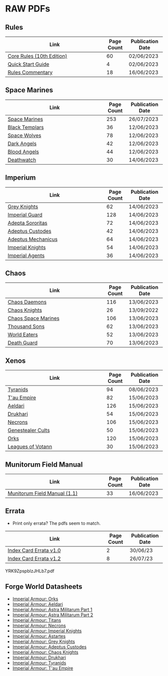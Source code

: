# RAW PDFs

## Rules
| <div style="width:300px">Link</div> |Page Count | Publication Date
|----|----|----
| [Core Rules (10th Edition)](tenth-edition/raw-pdfs/dLZIlatQJ3qOkGP7.pdf) | 60 | 02/06/2023
| [Quick Start Guide](tenth-edition/raw-pdfs/76CPCqo7msJIHqzx.pdf)| 4 |  02/06/2023
| [Rules Commentary](tenth-edition/raw-pdfs/KBvH5h3oY5QREpmG.pdf) | 18 | 16/06/2023

## Space Marines
| <div style="width:300px">Link</div> | Page Count | Publication Date
|----|----|----
| [Space Marines](tenth-edition/raw-pdfs/dflD0FuH0G975Ap3.pdf) | 253 | 26/07/2023
| [Black Templars](tenth-edition/raw-pdfs/BcWghehxrgeCmkN8.pdf)| 36 | 12/06/2023
| [Space Wolves](tenth-edition/raw-pdfs/u61I5H9K5r9oNsXZ.pdf) | 78 | 12/06/2023
| [Dark Angels](tenth-edition/raw-pdfs/C6o7G0zjRSxCUvhK.pdf) | 42 | 12/06/2023
| [Blood Angels](tenth-edition/raw-pdfs/YC40Fxov5FhbXFRl.pdf) | 44 | 12/06/2023
| [Deathwatch](tenth-edition/raw-pdfs/UwUTTzw0UEZe2hAi.pdf)| 30 | 14/06/2023


## Imperium
| <div style="width:300px">Link</div> |Page Count | Publication Date
|----|----|----
| [Grey Knights](tenth-edition/raw-pdfs/4czxZwZf5cZCT7dk.pdf)| 62 | 14/06/2023
| [Imperial Guard](tenth-edition/raw-pdfs/xOjVS3Asx2QJ13lk.pdf) | 128 | 14/06/2023
| [Adepta Sororitas](tenth-edition/raw-pdfs/riFjIh9OeKg6AbLZ.pdf) | 72 | 14/06/2023
| [Adeptus Custodes](tenth-edition/raw-pdfs/TE5lPwmnUDrITuGM.pdf) | 42 | 14/06/2023
| [Adeptus Mechanicus](tenth-edition/raw-pdfs/vkzQ2IBbrrCVNzz3.pdf) | 64 | 14/06/2023
| [Imperial Knights](tenth-edition/raw-pdfs/NRqB9dxmiQDjknNV.pdf) | 54 | 14/06/2023
| [Imperial Agents](tenth-edition/raw-pdfs/Ozcq0k1WInJbmhZV.pdf) | 36 | 14/06/2023

## Chaos
| <div style="width:300px">Link</div> |Page Count | Publication Date
|----|----|----
|[Chaos Daemons](tenth-edition/raw-pdfs/JhAjl9vv4BcigNO9.pdf) | 116 | 13/06/2023
|[Chaos Knights](tenth-edition/raw-pdfs/5I1cNt3t71dfd3jh.pdf) | 26 | 13/09/2022
|[Chaos Space Marines](tenth-edition/raw-pdfs/csv0IuVvYQAndBJE.pdf)  | 106 | 13/06/2023
|[Thousand Sons](tenth-edition/raw-pdfs/2iVljh64k0hWMKsO.pdf) | 62 | 13/06/2023
|[World Eaters](tenth-edition/raw-pdfs/iiq5IN0DVsqWxFxh.pdf) | 52 | 13/06/2023
|[Death Guard](tenth-edition/raw-pdfs/VdyiNhPdt8ehmIh6.pdf) | 70 | 13/06/2023


## Xenos
| <div style="width:300px">Link</div> |Page Count | Publication Date
|----|----|----
|[Tyranids](tenth-edition/raw-pdfs/L8FE4F808oEwCq9T.pdf)| 94 |08/06/2023
|[T'au Empire](tenth-edition/raw-pdfs/20OdtEKVLiE4H6Zo.pdf)  | 82 | 15/06/2023
|[Aeldari](tenth-edition/raw-pdfs/kQ4OfkQB5G05ZNX4.pdf) | 126 | 15/06/2023
|[Drukhari](tenth-edition/raw-pdfs/ARyMPKx2JXprseBC.pdf) | 54 | 15/06/2023
|[Necrons](tenth-edition/raw-pdfs/H5pO90rzYSAY6dHG.pdf) | 106 | 15/06/2023
|[Genestealer Cults](tenth-edition/raw-pdfs/BrBEfwS94zTuHrZq.pdf) | 50 | 15/06/2023
|[Orks](tenth-edition/raw-pdfs/EE2Pdickp8sNe1NX.pdf) | 120 | 15/06/2023
|[Leagues of Votann](tenth-edition/raw-pdfs/YWdVWS6bgzMSMsNo.pdf) | 30 | 15/06/2023


## Munitorum Field Manual
| <div style="width:300px">Link</div> |Page Count | Publication Date
|----|----|----
| [Munitorum Field Manual (1.1)](tenth-edition/raw-pdfs/oF1iWIkNsvlUHByM.pdf) | 33 | 16/06/2023

## Errata
* Print only errata? The pdfs seem to match.

| <div style="width:300px">Link</div> |Page Count | Publication Date
|----|----|----
| [Index Card Errata v1.0](tenth-edition/raw-pdfs/8NI7qfP9dx5tLCkQ.pdf) | 2 | 30/06/23
| [Index Card Errata v1.2](tenth-edition/raw-pdfs/YRK9ZpspblzJHLb7.pdf) | 8 | 26/07/23

YRK9ZpspblzJHLb7.pdf

## Forge World Datasheets
* [Imperial Armour: Orks](tenth-edition/raw-pdfs/JpgzDSW8YhlRCMHo.pdf)
* [Imperial Armour: Aeldari](tenth-edition/raw-pdfs/AL0QL82QPWrWnWJU.pdf)
* [Imperial Armour: Astra Militarum Part 1](tenth-edition/raw-pdfs/l8t0aWCwawo1ACck.pdf)
* [Imperial Armour: Astra Militarum Part 2](tenth-edition/raw-pdfs/Q98wnngqmxUac4rm.pdf)
* [Imperial Armour: Titans](tenth-edition/raw-pdfs/8BgBEXw7BlTSquqV.pdf)
* [Imperial Armour: Necrons](tenth-edition/raw-pdfs/Mcu6QBdzRs8yWqCW.pdf)
* [Imperial Armour: Imperial Knights](tenth-edition/raw-pdfs/YeS47MWmFkWqKoLP.pdf)
* [Imperial Armour: Astartes](tenth-edition/raw-pdfs/I5z3erYio9qzJkUa.pdf)
* [Imperial Armour: Grey Knights](tenth-edition/raw-pdfs/3UEEFOlzG1OWDodc.pdf)
* [Imperial Armour: Adeptus Custodes](tenth-edition/raw-pdfs/HOgEzRypbsBBGrnB.pdf)
* [Imperial Armour: Chaos Knights](tenth-edition/raw-pdfs/080HAymlEE0Hn0q1.pdf)
* [Imperial Armour: Drukhari](tenth-edition/raw-pdfs/jtAaEARk7wCoSVhV.pdf)
* [Imperial Armour: Tyranids](tenth-edition/raw-pdfs/HgMmll6jheLNHIOm.pdf)
* [Imperial Armour: T'au Empire](tenth-edition/raw-pdfs/NUbyWNu2bOI74T6p.pdf)
